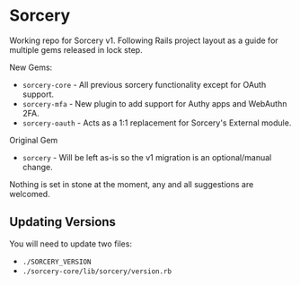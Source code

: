# Sorcery

Working repo for Sorcery v1. Following Rails project layout as a guide for
multiple gems released in lock step.

New Gems:

* `sorcery-core` - All previous sorcery functionality except for OAuth support.
* `sorcery-mfa` - New plugin to add support for Authy apps and WebAuthn 2FA.
* `sorcery-oauth` - Acts as a 1:1 replacement for Sorcery's External module.

Original Gem

* `sorcery` - Will be left as-is so the v1 migration is an optional/manual change.

Nothing is set in stone at the moment, any and all suggestions are welcomed.

## Updating Versions

You will need to update two files:

* `./SORCERY_VERSION`
* `./sorcery-core/lib/sorcery/version.rb`
